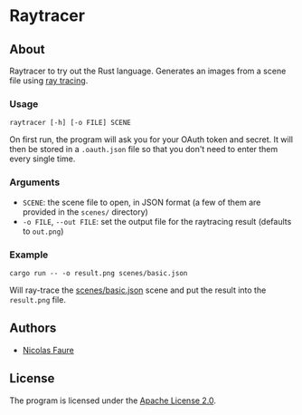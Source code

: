 # Raytracer

## About
Raytracer to try out the Rust language.
Generates an images from a scene file using [ray tracing](https://en.wikipedia.org/wiki/Ray_tracing_(graphics)).

### Usage
```
raytracer [-h] [-o FILE] SCENE
```

On first run, the program will ask you for your OAuth token and secret. It will then be stored in a `.oauth.json` file so that you don't need to enter them every single time.

### Arguments
* `SCENE`: the scene file to open, in JSON format (a few of them are provided in the `scenes/` directory)
* `-o FILE`, `--out FILE`: set the output file for the raytracing result (defaults to `out.png`)

### Example
```
cargo run -- -o result.png scenes/basic.json
```

Will ray-trace the [scenes/basic.json](scenes/basic.json) scene and put the result into the `result.png` file.

## Authors
* [Nicolas Faure](https://github.com/Spark-NF)

## License
The program is licensed under the [Apache License 2.0](http://www.apache.org/licenses/LICENSE-2.0).